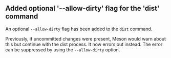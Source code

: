 ## Added optional '--allow-dirty' flag for the 'dist' command

An optional `--allow-dirty` flag has been added to the `dist` command.

Previously, if uncommitted changes were present, Meson would warn about
this but continue with the dist process. It now errors out instead. The
error can be suppressed by using the `--allow-dirty` option.
